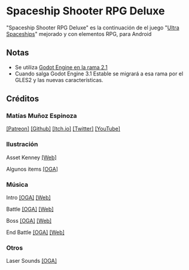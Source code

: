 # Spaceship Shooter RPG Deluxe
"Spaceship Shooter RPG Deluxe" es la continuación de el juego "[Ultra Spaceships](https://furygames.itch.io/ultra-space-ships)" mejorado y con elementos RPG, para Android

## Notas

* Se utiliza [Godot Engine en la rama 2.1](https://github.com/godotengine/godot/tree/2.1)
* Cuando salga Godot Engine 3.1 Estable se migrará a esa rama por el GLES2 y las nuevas características.

## Créditos

### Matías Muñoz Espinoza
[[Patreon]](https://www.patreon.com/matiasme) [[Github]](https://github.com/MatiasVME) [[Itch.io]](https://furygames.itch.io) [[Twitter]](https://twitter.com/writkas)  [[YouTube]](https://www.youtube.com/user/ElementalCodeNet/)

### Ilustración
Asset Kenney [[Web]](https://kenney.nl/)

Algunos items [[OGA]](https://opengameart.org/users/eleazzaar)

### Música
Intro [[OGA]](https://opengameart.org/content/interplanetary-odyssey) [[Web]](https://patrickdearteaga.com)

Battle [[OGA]](https://opengameart.org/content/railjet-long-seamless-loop) [[Web]](http://www.nosoapradio.us)

Boss [[OGA]](https://opengameart.org/content/space-boss-battle-theme) [[Web]](http://www.matthewpablo.com/)

End Battle [[OGA]](https://opengameart.org/content/action-music-pack) [[Web]](http://www.marcelofernandezmusic.com)

### Otros
Laser Sounds [[OGA]](https://opengameart.org/content/laser-fire)
